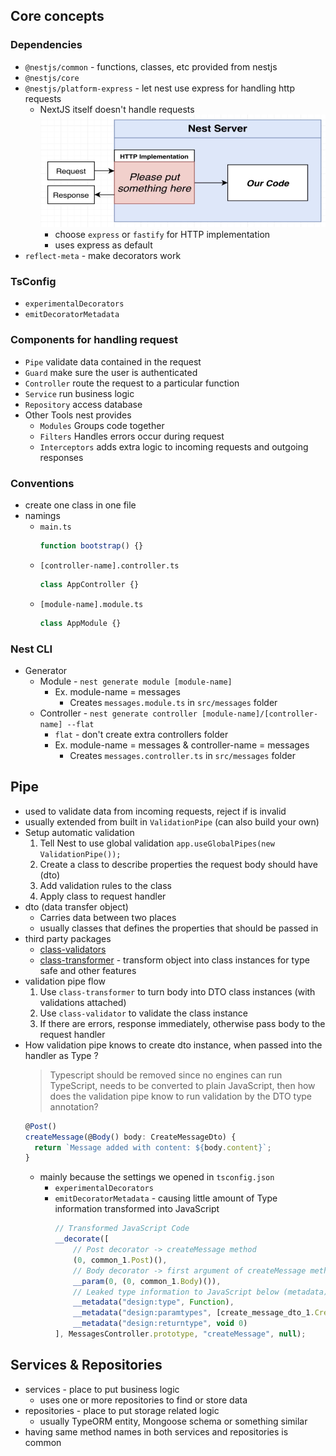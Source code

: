## Core concepts

### Dependencies

- `@nestjs/common` - functions, classes, etc provided from nestjs
- `@nestjs/core`
- `@nestjs/platform-express` - let nest use express for handling http requests
  - NextJS itself doesn't handle requests
    ![alt text](./imgs/nest-server.png)
    - choose `express` or `fastify` for HTTP implementation
    - uses express as default
- `reflect-meta` - make decorators work

### TsConfig

- `experimentalDecorators`
- `emitDecoratorMetadata`

### Components for handling request

- `Pipe` validate data contained in the request
- `Guard` make sure the user is authenticated
- `Controller` route the request to a particular function
- `Service` run business logic
- `Repository` access database
- Other Tools nest provides
  - `Modules` Groups code together
  - `Filters` Handles errors occur during request
  - `Interceptors` adds extra logic to incoming requests and outgoing responses

### Conventions

- create one class in one file
- namings
  - `main.ts`
    ```typescript
    function bootstrap() {}
    ```
  - `[controller-name].controller.ts`
    ```typescript
    class AppController {}
    ```
  - `[module-name].module.ts`
    ```typescript
    class AppModule {}
    ```

### Nest CLI

- Generator
  - Module - `nest generate module [module-name]`
    - Ex. module-name = messages
      - Creates `messages.module.ts` in `src/messages` folder
  - Controller - `nest generate controller [module-name]/[controller-name] --flat` 
    - `flat` - don't create extra controllers folder
    - Ex. module-name = messages & controller-name = messages
      - Creates `messages.controller.ts` in `src/messages` folder

## Pipe
- used to validate data from incoming requests, reject if is invalid
- usually extended from built in `ValidationPipe` (can also build your own)
- Setup automatic validation
  1. Tell Nest to use global validation
    `app.useGlobalPipes(new ValidationPipe());`
  2. Create a class to describe properties the request body should have (dto)
  3. Add validation rules to the class
  4. Apply class to request handler
- dto (data transfer object)
  - Carries data between two places
  - usually classes that defines the properties that should be passed in
- third party packages
  - [class-validators](https://github.com/typestack/class-validator)
  - [class-transformer](https://github.com/cunarist/class-transform) - transform object into class instances for type safe and other features
- validation pipe flow
  1. Use `class-transformer` to turn body into DTO class instances (with validations attached)
  2. Use `class-validator` to validate the class instance
  3. If there are errors, response immediately, otherwise pass body to the request handler
- How validation pipe knows to create dto instance, when passed into the handler as Type ?
  > Typescript should be removed since no engines can run TypeScript, needs to be converted to plain JavaScript, then how does the validation pipe know to run validation by the DTO type annotation?
  ```typescript
  @Post()
  createMessage(@Body() body: CreateMessageDto) {
    return `Message added with content: ${body.content}`;
  }
  ```
  - mainly because the settings we opened in `tsconfig.json`
    - `experimentalDecorators`
    - `emitDecoratorMetadata` - causing little amount of Type information transformed into JavaScript
      ```javascript
      // Transformed JavaScript Code
      __decorate([
          // Post decorator -> createMessage method
          (0, common_1.Post)(),
          // Body decorator -> first argument of createMessage method
          __param(0, (0, common_1.Body)()),
          // Leaked type information to JavaScript below (metadata)
          __metadata("design:type", Function),
          __metadata("design:paramtypes", [create_message_dto_1.CreateMessageDto]),
          __metadata("design:returntype", void 0)
      ], MessagesController.prototype, "createMessage", null);
      ```
## Services & Repositories
- services - place to put business logic
  - uses one or more repositories to find or store data
- repositories - place to put storage related logic
  - usually TypeORM entity, Mongoose schema or something similar
- having same method names in both services and repositories is common